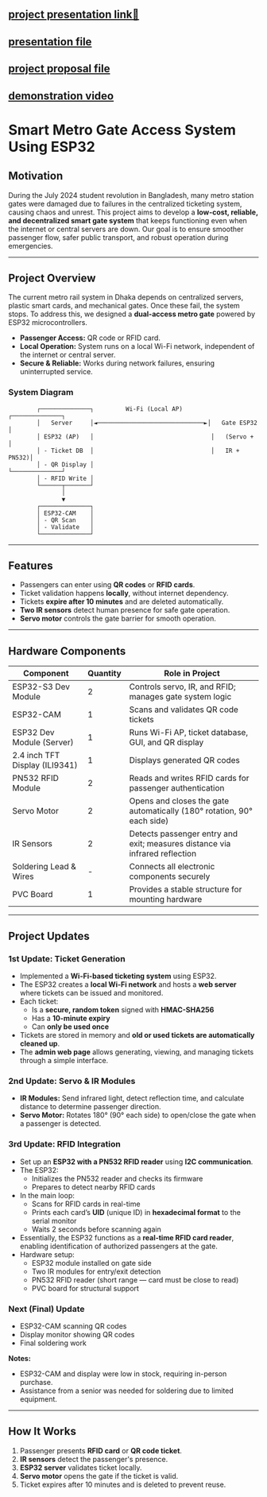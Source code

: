 

## [project presentation link🚡](https://www.canva.com/design/DAGxvjW1ttA/XTJ3PxfRbfMikCMG0TYQAw/edit?utm_content=DAGxvjW1ttA&utm_campaign=designshare&utm_medium=link2&utm_source=sharebutton)
## [presentation file](SmartGate.pptx/)
## [project proposal file](proposal.docx/)
## [demonstration video]()


# Smart Metro Gate Access System Using ESP32

## Motivation

During the July 2024 student revolution in Bangladesh, many metro station gates were damaged due to failures in the centralized ticketing system, causing chaos and unrest. This project aims to develop a **low-cost, reliable, and decentralized smart gate system** that keeps functioning even when the internet or central servers are down. Our goal is to ensure smoother passenger flow, safer public transport, and robust operation during emergencies.

---

## Project Overview

The current metro rail system in Dhaka depends on centralized servers, plastic smart cards, and mechanical gates. Once these fail, the system stops. To address this, we designed a **dual-access metro gate** powered by ESP32 microcontrollers.

- **Passenger Access:** QR code or RFID card.
- **Local Operation:** System runs on a local Wi-Fi network, independent of the internet or central server.
- **Secure & Reliable:** Works during network failures, ensuring uninterrupted service.

### System Diagram

```
        ┌──────────────┐         Wi-Fi (Local AP)        ┌──────────────┐
        │   Server     │◄──────────────────────────────►│   Gate ESP32 │
        │ ESP32 (AP)   │                                 │   (Servo +   │
        │ - Ticket DB  │                                 │   IR + PN532)│
        │ - QR Display │                                 └──────────────┘
        │ - RFID Write │
        └──────┬───────┘
               │
               ▼
        ┌──────────────┐
        │ ESP32-CAM    │
        │ - QR Scan    │
        │ - Validate   │
        └──────────────┘

```

---

## Features

- Passengers can enter using **QR codes** or **RFID cards**.
- Ticket validation happens **locally**, without internet dependency.
- Tickets **expire after 10 minutes** and are deleted automatically.
- **Two IR sensors** detect human presence for safe gate operation.
- **Servo motor** controls the gate barrier for smooth operation.

---

## Hardware Components

| Component | Quantity | Role in Project |
| --- | --- | --- |
| ESP32-S3 Dev Module | 2 | Controls servo, IR, and RFID; manages gate system logic |
| ESP32-CAM | 1 | Scans and validates QR code tickets |
| ESP32 Dev Module (Server) | 1 | Runs Wi-Fi AP, ticket database, GUI, and QR display |
| 2.4 inch TFT Display (ILI9341) | 1 | Displays generated QR codes |
| PN532 RFID Module | 2 | Reads and writes RFID cards for passenger authentication |
| Servo Motor | 2 | Opens and closes the gate automatically (180° rotation, 90° each side) |
| IR Sensors | 2 | Detects passenger entry and exit; measures distance via infrared reflection |
| Soldering Lead & Wires | - | Connects all electronic components securely |
| PVC Board | 1 | Provides a stable structure for mounting hardware |

---

## Project Updates

### **1st Update: Ticket Generation**

- Implemented a **Wi-Fi-based ticketing system** using ESP32.
- The ESP32 creates a **local Wi-Fi network** and hosts a **web server** where tickets can be issued and monitored.
- Each ticket:
    - Is a **secure, random token** signed with **HMAC-SHA256**
    - Has a **10-minute expiry**
    - Can **only be used once**
- Tickets are stored in memory and **old or used tickets are automatically cleaned up**.
- The **admin web page** allows generating, viewing, and managing tickets through a simple interface.


### **2nd Update: Servo & IR Modules**

- **IR Modules:** Send infrared light, detect reflection time, and calculate distance to determine passenger direction.
- **Servo Motor:** Rotates 180° (90° each side) to open/close the gate when a passenger is detected.

### **3rd Update: RFID Integration**

- Set up an **ESP32 with a PN532 RFID reader** using **I2C communication**.
- The ESP32:
    - Initializes the PN532 reader and checks its firmware
    - Prepares to detect nearby RFID cards
- In the main loop:
    - Scans for RFID cards in real-time
    - Prints each card’s **UID** (unique ID) in **hexadecimal format** to the serial monitor
    - Waits 2 seconds before scanning again
- Essentially, the ESP32 functions as a **real-time RFID card reader**, enabling identification of authorized passengers at the gate.
- Hardware setup:
    - ESP32 module installed on gate side
    - Two IR modules for entry/exit detection
    - PN532 RFID reader (short range — card must be close to read)
    - PVC board for structural support

### **Next (Final) Update**

- ESP32-CAM scanning QR codes
- Display monitor showing QR codes
- Final soldering work

**Notes:**

- ESP32-CAM and display were low in stock, requiring in-person purchase.
- Assistance from a senior was needed for soldering due to limited equipment.

---

## How It Works

1. Passenger presents **RFID card** or **QR code ticket**.
2. **IR sensors** detect the passenger's presence.
3. **ESP32 server** validates ticket locally.
4. **Servo motor** opens the gate if the ticket is valid.
5. Ticket expires after 10 minutes and is deleted to prevent reuse.


